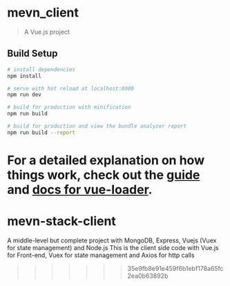 # mevn_client

> A Vue.js project

## Build Setup

``` bash
# install dependencies
npm install

# serve with hot reload at localhost:8080
npm run dev

# build for production with minification
npm run build

# build for production and view the bundle analyzer report
npm run build --report
```

For a detailed explanation on how things work, check out the [guide](http://vuejs-templates.github.io/webpack/) and [docs for vue-loader](http://vuejs.github.io/vue-loader).
=======
# mevn-stack-client
A middle-level but complete project with MongoDB, Express, Vuejs (Vuex for state management) and Node.js
This is the client side code with Vue.js for Front-end, Vuex for state management and Axios for http calls
>>>>>>> 35e9fb8e91e459f6b1ebf178a65fc2ea0b63892b
